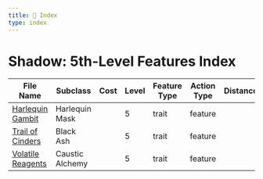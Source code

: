 ```yaml
---
title: 📑 Index
type: index
---
```


# Shadow: 5th-Level Features Index

| File Name                                   | Subclass        | Cost | Level | Feature Type | Action Type | Distance | Target |
| ------------------------------------------- | --------------- | ---- | ----- | ------------ | ----------- | -------- | ------ |
| [Harlequin Gambit](../Harlequin%20Gambit)   | Harlequin Mask  |      | 5     | trait        | feature     |          |        |
| [Trail of Cinders](../Trail%20of%20Cinders) | Black Ash       |      | 5     | trait        | feature     |          |        |
| [Volatile Reagents](../Volatile%20Reagents) | Caustic Alchemy |      | 5     | trait        | feature     |          |        |
